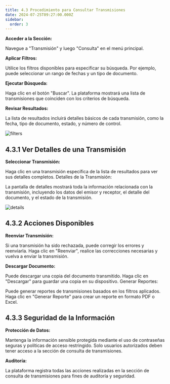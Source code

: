 ```yaml
---
title: 4.3 Procedimiento para Consultar Transmisiones
date: 2024-07-25T09:27:00.000Z
sidebar:
  order: 3
---
```

**Acceder a la Sección:**

Navegue a "Transmisión" y luego "Consulta" en el menú principal.

**Aplicar Filtros:**

Utilice los filtros disponibles para especificar su búsqueda. Por ejemplo, puede seleccionar un rango de fechas y un tipo de documento.

**Ejecutar Búsqueda:**

Haga clic en el botón "Buscar". La plataforma mostrará una lista de transmisiones que coinciden con los criterios de búsqueda.

**Revisar Resultados:**

La lista de resultados incluirá detalles básicos de cada transmisión, como la fecha, tipo de documento, estado, y número de control.

![filters](/images/uploads/uso_de_filtros_consultas.gif "Uso de filtros consultas")

## 4.3.1 Ver Detalles de una Transmisión

**Seleccionar Transmisión:**

Haga clic en una transmisión específica de la lista de resultados para ver sus detalles completos.
Detalles de la Transmisión:

La pantalla de detalles mostrará toda la información relacionada con la transmisión, incluyendo los datos del emisor y receptor, el detalle del documento, y el estado de la transmisión.

![details](/images/uploads/detalles_transmision.gif "Detalles de la transmisión")

## 4.3.2 Acciones Disponibles

**Reenviar Transmisión:**

Si una transmisión ha sido rechazada, puede corregir los errores y reenviarla.
Haga clic en "Reenviar", realice las correcciones necesarias y vuelva a enviar la transmisión.

**Descargar Documento:**

Puede descargar una copia del documento transmitido.
Haga clic en "Descargar" para guardar una copia en su dispositivo.
Generar Reportes:

Puede generar reportes de transmisiones basados en los filtros aplicados.
Haga clic en "Generar Reporte" para crear un reporte en formato PDF o Excel.



## 4.3.3 Seguridad de la Información

**Protección de Datos:**

Mantenga la información sensible protegida mediante el uso de contraseñas seguras y políticas de acceso restringido.
Solo usuarios autorizados deben tener acceso a la sección de consulta de transmisiones.

**Auditoría:**

La plataforma registra todas las acciones realizadas en la sección de consulta de transmisiones para fines de auditoría y seguridad.
